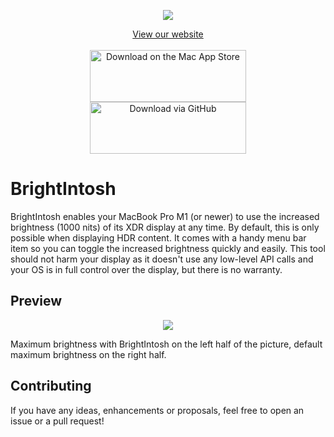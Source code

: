 
<p align="center">
  <img src="https://github.com/niklasr22/BrightIntosh/assets/75939868/3869fb6b-cd41-4fc7-843c-af21122bf026">
</p>
<p align="center">
  <a href="https://niklasr22.github.io/BrightIntosh">View our website</a><br/><br/>
  <a href="https://apps.apple.com/us/app/brightintosh/id6452471855?mt=12&amp;itsct=apps_box_badge&amp;itscg=30200" style="width: 250px; height: 83px;"><img src="https://tools.applemediaservices.com/api/badges/download-on-the-mac-app-store/black/en-us?size=250x83&amp;releaseDate=1693267200" alt="Download on the Mac App Store" style="width: 250px; height: 83px;"></a><br/>
  <a href="https://github.com/niklasr22/BrightIntosh/releases/latest/" style="width: 250px; height: 83px;"><img src="https://c.brightintosh.de/download_button.png" style="width: 250px; height: 83px;" alt="Download via GitHub"/></a>
</p>

#  BrightIntosh

BrightIntosh enables your MacBook Pro M1 (or newer) to use the increased brightness (1000 nits) of its XDR display at any time. By default, this is only possible when displaying HDR content.
It comes with a handy menu bar item so you can toggle the increased brightness quickly and easily.
This tool should not harm your display as it doesn't use any low-level API calls and your OS is in full control over the display, but there is no warranty.

## Preview

<p align="center">
  <img src="https://github.com/niklasr22/BrightIntosh/assets/75939868/b8774d5c-7bfa-4661-86d0-e0e58fefbdf1">
</p>

Maximum brightness with BrightIntosh on the left half of the picture, default maximum brightness on the right half.

## Contributing

If you have any ideas, enhancements or proposals, feel free to open an issue or a pull request!
